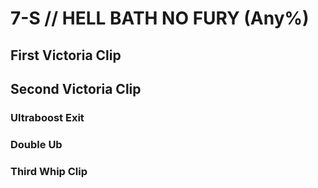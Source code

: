 # 7-S // HELL BATH NO FURY (Any%)


## First Victoria Clip


## Second Victoria Clip

### Ultraboost Exit

### Double Ub

### Third Whip Clip

